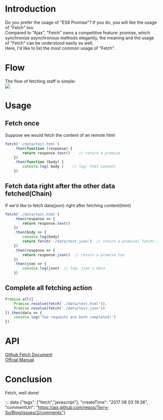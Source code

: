 # Introduction
Do you prefer the usage of "ES6 Promise"? If you do, you will like the usage of "Fetch" too.  
Compared to "Ajax", "Fetch" owns a competitive feature: promise, which synchronize asynchronous methods elegantly, the meaning and the usage of "Fetch"  can be understood easily as well.   
Here, I'd like to list the most common usage of "Fetch". 

# Flow
The flow of fetching staff is simple:    
![](https://sfault-image.b0.upaiyun.com/381/502/3815021434-595f6cfd6f71b_articlex)   

# Usage
## Fetch once
Suppose we would fetch the content of an remote html
```js
fetch('./data/test.html')
	.then(function (response) {
		return response.text()    // return a promise 
	})
	.then(function (body) {
		console.log( body )    // log: html content
	})
```

## Fetch data right after the other data fetched(Chain)
If we'd like to fetch data(json) right after fetching content(html)
```js
fetch('./data/test.html')
	.then(response => {
		return response.text()
	})
	.then(body => {
		console.log(body)
		return fetch('./data/test.json')  // return a promise(`fetch('/url')` will return a promise ) 
	})
	.then(response => {
		return response.json()  // return a promise too
	})
	.then(json => {
		console.log(json)  // log: json's data
	})
```



## Complete all fetching action
```js
Promise.all([
	Promise.resolve(fetch('./data/test.html')),
	Promise.resolve(fetch('./data/test.json'))
]).then(data => {
	console.log('Two requests are both completed!')
})
```


# API
[Github Fetch Document](https://github.github.io/fetch/)  
[Offcial Manual](https://fetch.spec.whatwg.org/)

# Conclusion
Fetch, well done!


::: data {"tags": ["fetch","javascript"], "createTime": "2017 08 03 19:36", "commentUrl": "https://api.github.com/repos/Terry-Su/Blog/issues/2/comments"}